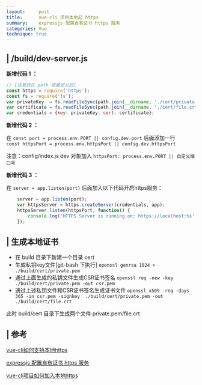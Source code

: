 ```yaml
---
layout:     post
title:      vue-cli 项目本地起 https
summary:    expressjs 配置自有证书 https 服务
categories: Vue
technique: true
---
```


## | /build/dev-server.js

**新增代码 1 ：**

```javascript
// [注意放在 path 变量定义后]
const https = require('https');
const fs = require('fs'); 
var privateKey  = fs.readFileSync(path.join(__dirname, './cert/private.pem'), 'utf8');
var certificate = fs.readFileSync(path.join(__dirname, './cert/file.crt'), 'utf8');
var credentials = {key: privateKey, cert: certificate};
```

**新增代码 2 ：**

在 `const port = process.env.PORT || config.dev.port` 后面添加一行    
`const httpsPort = process.env.httpsPort || config.dev.httpsPort`

注意：config/index.js  dev 对象加入 `httpsPort: process.env.PORT || 自定义端口号`

**新增代码 3 ：**

在 `server = app.listen(port)` 后面加入以下代码开启https服务：

```js
    server = app.listen(port);
    var httpsServer = https.createServer(credentials, app);
    httpsServer.listen(httpsPort, function() {
        console.log('HTTPS Server is running on: https://localhost:%s', httpsPort);
    });
```
## | 生成本地证书

- 在 build 目录下新建一个目录 cert
- 生成私钥key文件[git-bash 下执行] 
    `openssl genrsa 1024 > ./build/cert/private.pem`
- 通过上面生成的私钥文件生成CSR证书签名
    `openssl req -new -key  ./build/cert/private.pem -out csr.pem`
- 通过上述私钥文件和CSR证书签名生成证书文件
    `openssl x509 -req -days 365 -in csr.pem -signkey  ./build/cert/private.pem -out  ./build/cert/file.crt`

此时 build/cert 目录下生成两个文件 private.pem/file.crt


## | 参考

[vue-cli如何支持本地https](https://www.jianshu.com/p/dabe3c249f3e)

[expressjs 配置自有证书 https 服务](https://www.jianshu.com/p/27071f5a076f)

[vue-cli项目如何加入本地https](https://github.com/zp1112/blog/issues/4)
